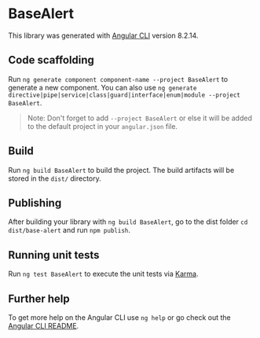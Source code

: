 # BaseAlert

This library was generated with [Angular CLI](https://github.com/angular/angular-cli) version 8.2.14.

## Code scaffolding

Run `ng generate component component-name --project BaseAlert` to generate a new component. You can also use `ng generate directive|pipe|service|class|guard|interface|enum|module --project BaseAlert`.
> Note: Don't forget to add `--project BaseAlert` or else it will be added to the default project in your `angular.json` file. 

## Build

Run `ng build BaseAlert` to build the project. The build artifacts will be stored in the `dist/` directory.

## Publishing

After building your library with `ng build BaseAlert`, go to the dist folder `cd dist/base-alert` and run `npm publish`.

## Running unit tests

Run `ng test BaseAlert` to execute the unit tests via [Karma](https://karma-runner.github.io).

## Further help

To get more help on the Angular CLI use `ng help` or go check out the [Angular CLI README](https://github.com/angular/angular-cli/blob/master/README.md).
